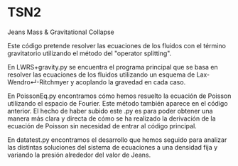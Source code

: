 # TSN2
Jeans Mass &amp; Gravitational Collapse


Este código pretende resolver las ecuaciones de los fluidos con el término gravitatorio utilizando el método del "operator splitting".

En LWRS+gravity.py se encuentra el programa principal que se basa en resolver las ecuaciones de los fluidos utilizando un esquema de Lax-Wendro↵-Ritchmyer y acoplando la gravedad en cada caso. 

En PoissonEq.py encontramos cómo hemos resuelto la ecuación de Poisson utilizando el espacio de Fourier. Este método también aparece en el código anterior. El hecho de haber subido este .py es para poder obtener una manera más clara y directa de cómo se ha realizado la derivación de la ecuación de Poisson sin necesidad de entrar al código principal.

En datatest.py encontramos el desarrollo que hemos seguido para analizar las distintas soluciones del sistema de ecuaciones a una densidad fija y variando la presión alrededor del valor de Jeans. 
